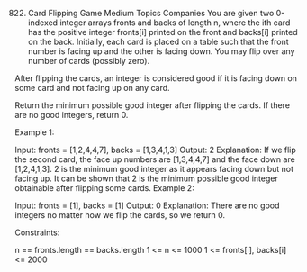 822. Card Flipping Game
Medium
Topics
Companies
You are given two 0-indexed integer arrays fronts and backs of length n, where the ith card has the positive integer fronts[i] printed on the front and backs[i] printed on the back. Initially, each card is placed on a table such that the front number is facing up and the other is facing down. You may flip over any number of cards (possibly zero).

After flipping the cards, an integer is considered good if it is facing down on some card and not facing up on any card.

Return the minimum possible good integer after flipping the cards. If there are no good integers, return 0.

 

Example 1:

Input: fronts = [1,2,4,4,7], backs = [1,3,4,1,3]
Output: 2
Explanation:
If we flip the second card, the face up numbers are [1,3,4,4,7] and the face down are [1,2,4,1,3].
2 is the minimum good integer as it appears facing down but not facing up.
It can be shown that 2 is the minimum possible good integer obtainable after flipping some cards.
Example 2:

Input: fronts = [1], backs = [1]
Output: 0
Explanation:
There are no good integers no matter how we flip the cards, so we return 0.
 

Constraints:

n == fronts.length == backs.length
1 <= n <= 1000
1 <= fronts[i], backs[i] <= 2000